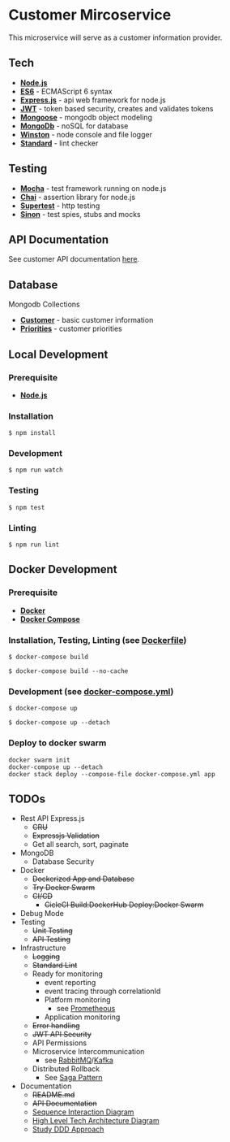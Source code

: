 # Customer Mircoservice

This microservice will serve as a customer information provider.

## Tech
* [__Node.js__](https://nodejs.org/en/)
* [__ES6__]() - ECMAScript 6 syntax
* [__Express.js__](https://expressjs.com/) - api web framework for node.js
* [__JWT__](https://jwt.io) - token based security, creates and validates tokens
* [__Mongoose__](http://mongoosejs.com/) - mongodb object modeling
* [__MongoDb__](https://www.mongodb.com/) - noSQL for database
* [__Winston__](https://www.npmjs.com/package/winston) - node console and file logger
* [__Standard__](https://standardjs.com/) - lint checker

## Testing
* [__Mocha__](https://mochajs.org/) - test framework running on node.js
* [__Chai__](https://www.chaijs.com/) - assertion library for node.js
* [__Supertest__](https://www.npmjs.com/package/supertest) - http testing
* [__Sinon__](https://sinonjs.org/) - test spies, stubs and mocks

## API Documentation
See customer API documentation [here](./documentation/output/customer.html).

## Database
Mongodb Collections

* [__Customer__](./models/Customer.js) - basic customer information
* [__Priorities__](./models/Priority.js) - customer priorities

## Local Development
### Prerequisite
* [__Node.js__](https://nodejs.org/en/)

### Installation
```
$ npm install
```

### Development
```
$ npm run watch
```

### Testing
```
$ npm test
```

### Linting
```
$ npm run lint
```

## Docker Development
### Prerequisite
* [__Docker__](https://www.docker.com/)
* [__Docker Compose__](https://docs.docker.com/compose/)

### Installation, Testing, Linting (see [Dockerfile](./dockerfile))
```
$ docker-compose build
```
```
$ docker-compose build --no-cache
```

### Development (see [docker-compose.yml](./docker-compose.yml))
```
$ docker-compose up
```
```
$ docker-compose up --detach
```

### Deploy to docker swarm
```
docker swarm init
docker-compose up --detach
docker stack deploy --compose-file docker-compose.yml app
```

## TODOs
* Rest API Express.js
    * ~~CRU~~
    * ~~Expressjs Validation~~
    * Get all search, sort, paginate
* MongoDB
    * Database Security
* Docker
    * ~~Dockerized App and Database~~
    * ~~Try Docker Swarm~~
    * ~~CI/CD~~
        * ~~CicleCI Build:DockerHub Deploy:Docker Swarm~~
* Debug Mode
* Testing
    * ~~Unit Testing~~
    * ~~API Testing~~
* Infrastructure
    * ~~Logging~~
    * ~~Standard Lint~~
    * Ready for monitoring
        * event reporting
        * event tracing through correlationId
        * Platform monitoring
            * see [Prometheous](https://prometheus.io/)
        * Application monitoring
    * ~~Error handling~~
    * ~~JWT API Security~~
    * API Permissions
    * Microservice Intercommunication
        * see [RabbitMQ](https://www.rabbitmq.com/)/[Kafka](https://kafka.apache.org/intro)
    * Distributed Rollback
        * See [Saga Pattern](https://microservices.io/patterns/data/saga.html)
* Documentation
    * ~~README.md~~
    * ~~API Documentation~~
    * [Sequence Interaction Diagram](./notes/business/QuotationWorkflow.md)
    * [High Level Tech Architecture Diagram](./notes/software/Architecture.md)
    * [Study DDD Approach](./notes/software/DDD)
